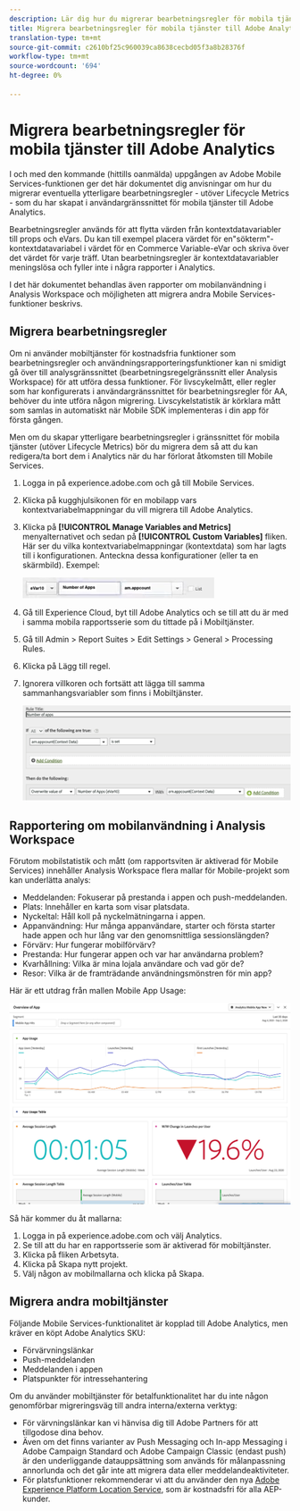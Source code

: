 ```yaml
---
description: Lär dig hur du migrerar bearbetningsregler för mobila tjänster till Adobe Analytics
title: Migrera bearbetningsregler för mobila tjänster till Adobe Analytics
translation-type: tm+mt
source-git-commit: c2610bf25c960039ca8638cecbd05f3a8b28376f
workflow-type: tm+mt
source-wordcount: '694'
ht-degree: 0%

---
```



# Migrera bearbetningsregler för mobila tjänster till Adobe Analytics

I och med den kommande (hittills oanmälda) uppgången av Adobe Mobile Services-funktionen ger det här dokumentet dig anvisningar om hur du migrerar eventuella ytterligare bearbetningsregler - utöver Lifecycle Metrics - som du har skapat i användargränssnittet för mobila tjänster till Adobe Analytics.

Bearbetningsregler används för att flytta värden från kontextdatavariabler till props och eVars. Du kan till exempel placera värdet för en&quot;sökterm&quot;-kontextdatavariabel i värdet för en Commerce Variable-eVar och skriva över det värdet för varje träff. Utan bearbetningsregler är kontextdatavariabler meningslösa och fyller inte i några rapporter i Analytics.

I det här dokumentet behandlas även rapporter om mobilanvändning i Analysis Workspace och möjligheten att migrera andra Mobile Services-funktioner beskrivs.

## Migrera bearbetningsregler

Om ni använder mobiltjänster för kostnadsfria funktioner som bearbetningsregler och användningsrapporteringsfunktioner kan ni smidigt gå över till analysgränssnittet (bearbetningsregelgränssnitt eller Analysis Workspace) för att utföra dessa funktioner. För livscykelmått, eller regler som har konfigurerats i användargränssnittet för bearbetningsregler för AA, behöver du inte utföra någon migrering. Livscykelstatistik är körklara mått som samlas in automatiskt när Mobile SDK implementeras i din app för första gången.

Men om du skapar ytterligare bearbetningsregler i gränssnittet för mobila tjänster (utöver Lifecycle Metrics) bör du migrera dem så att du kan redigera/ta bort dem i Analytics när du har förlorat åtkomsten till Mobile Services.

1. Logga in på experience.adobe.com och gå till Mobile Services.
1. Klicka på kugghjulsikonen för en mobilapp vars kontextvariabelmappningar du vill migrera till Adobe Analytics.
1. Klicka på **[!UICONTROL Manage Variables and Metrics]** menyalternativet och sedan på **[!UICONTROL Custom Variables]** fliken. Här ser du vilka kontextvariabelmappningar (kontextdata) som har lagts till i konfigurationen. Anteckna dessa konfigurationer (eller ta en skärmbild). Exempel:

   ![Kontextvariabel](assets/context-var.png)

1. Gå till Experience Cloud, byt till Adobe Analytics och se till att du är med i samma mobila rapportsserie som du tittade på i Mobiltjänster.
1. Gå till Admin > Report Suites > Edit Settings > General > Processing Rules.
1. Klicka på Lägg till regel.
1. Ignorera villkoren och fortsätt att lägga till samma sammanhangsvariabler som finns i Mobiltjänster.

   ![Bearbetar regel](assets/proc-rule.png)

## Rapportering om mobilanvändning i Analysis Workspace

Förutom mobilstatistik och mått (om rapportsviten är aktiverad för Mobile Services) innehåller Analysis Workspace flera mallar för Mobile-projekt som kan underlätta analys:

* Meddelanden: Fokuserar på prestanda i appen och push-meddelanden.
* Plats: Innehåller en karta som visar platsdata.
* Nyckeltal: Håll koll på nyckelmätningarna i appen.
* Appanvändning: Hur många appanvändare, starter och första starter hade appen och hur lång var den genomsnittliga sessionslängden?
* Förvärv: Hur fungerar mobilförvärv?
* Prestanda: Hur fungerar appen och var har användarna problem?
* Kvarhållning: Vilka är mina lojala användare och vad gör de?
* Resor: Vilka är de framträdande användningsmönstren för min app?

Här är ett utdrag från mallen Mobile App Usage:

![Användning av mobilappar](assets/mobile-app-usage.png)

Så här kommer du åt mallarna:

1. Logga in på experience.adobe.com och välj Analytics.
1. Se till att du har en rapportsserie som är aktiverad för mobiltjänster.
1. Klicka på fliken Arbetsyta.
1. Klicka på Skapa nytt projekt.
1. Välj någon av mobilmallarna och klicka på Skapa.

## Migrera andra mobiltjänster

Följande Mobile Services-funktionalitet är kopplad till Adobe Analytics, men kräver en köpt Adobe Analytics SKU:

* Förvärvningslänkar
* Push-meddelanden
* Meddelanden i appen
* Platspunkter för intressehantering

Om du använder mobiltjänster för betalfunktionalitet har du inte någon genomförbar migreringsväg till andra interna/externa verktyg:

* För värvningslänkar kan vi hänvisa dig till Adobe Partners för att tillgodose dina behov.
* Även om det finns varianter av Push Messaging och In-app Messaging i Adobe Campaign Standard och Adobe Campaign Classic (endast push) är den underliggande datauppsättning som används för målanpassning annorlunda och det går inte att migrera data eller meddelandeaktiviteter.
* För platsfunktioner rekommenderar vi att du använder den nya [Adobe Experience Platform Location Service](https://www.adobe.com/experience-platform/location-service.html), som är kostnadsfri för alla AEP-kunder.
